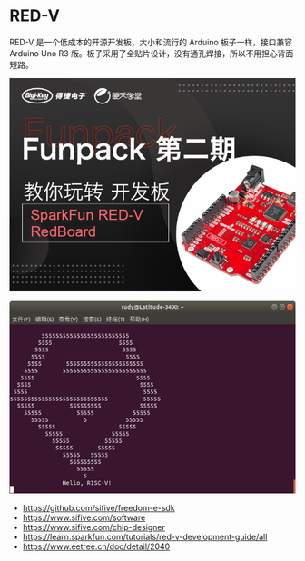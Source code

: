 # RED-V
RED-V 是一个低成本的开源开发板，大小和流行的 Arduino 板子一样，接口兼容 Arduino Uno R3 版。板子采用了全贴片设计，没有通孔焊接，所以不用担心背面短路。

![](./images/Funpack02_banner.png)



![](./images/Hello_RISCV.png)



- <https://github.com/sifive/freedom-e-sdk>
- <https://www.sifive.com/software>
- <https://www.sifive.com/chip-designer>
- <https://learn.sparkfun.com/tutorials/red-v-development-guide/all>
- <https://www.eetree.cn/doc/detail/2040>